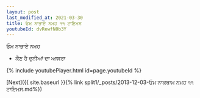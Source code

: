 ```yaml
---
layout: post
last_modified_at: 2021-03-30
title: ਓਮ ਨਾਭਾਏ ਨਮਹ ੧੧ ਟਾਇਮਸ
youtubeId: dvRewfN0b3Y
---
```

 
 
 ਓਮ ਨਾਭਾਏ ਨਮਹ  
 
 -  ਕੌਣ ਹੈ ਦੁਨੀਆਂ ਦਾ ਆਸਰਾ 
 
  
 
  
 
 
 
 
 
 


{% include youtubePlayer.html id=page.youtubeId %}
 
[Next]({{ site.baseurl }}{% link  split1/_posts/2013-12-03-ਓਮ ਨਾਕਥਾਮ ਨਮਹ ੧੧ ਟਾਇਮਸ.md%})
 
